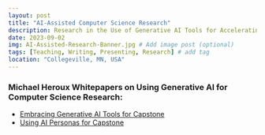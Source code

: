 ```yaml
---
layout: post
title: "AI-Assisted Computer Science Research"
description: Research in the Use of Generative AI Tools for Accelerating Computer Science Research and Development
date: 2023-09-02
img: AI-Assisted-Research-Banner.jpg # Add image post (optional)
tags: [Teaching, Writing, Presenting, Research] # add tag
location: "Collegeville, MN, USA"
---
```



### Michael Heroux Whitepapers on Using Generative AI for Computer Science Research:
- [Embracing Generative AI Tools for Capstone](./files/papers/2023-05-31-Embracing-Generative-AI-Tools-for-Capstone-Heroux.pdf)
- [Using AI Personas for Capstone](./files/papers/2023-08-17-Using-AI-Personas-for-Capstone-Heroux.pdf)
